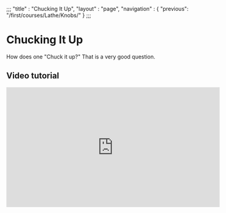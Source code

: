;;;
 "title" : "Chucking It Up",
 "layout" : "page",
 "navigation" : {
   "previous": "/first/courses/Lathe/Knobs/"
 }
;;;

Chucking It Up
===
How does one "Chuck it up?" That is a very good question.

Video tutorial
---
<iframe width="560" height="315" src="https://www.youtube-nocookie.com/embed/_EX3wOt56Eg?rel=0&amp;showinfo=0" frameborder="0" allowfullscreen></iframe>
